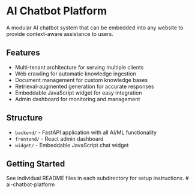 # AI Chatbot Platform

A modular AI chatbot system that can be embedded into any website to provide context-aware assistance to users.

## Features

- Multi-tenant architecture for serving multiple clients
- Web crawling for automatic knowledge ingestion
- Document management for custom knowledge bases
- Retrieval-augmented generation for accurate responses
- Embeddable JavaScript widget for easy integration
- Admin dashboard for monitoring and management

## Structure

- `backend/` - FastAPI application with all AI/ML functionality
- `frontend/` - React admin dashboard
- `widget/` - Embeddable JavaScript chat widget

## Getting Started

See individual README files in each subdirectory for setup instructions.
#   a i - c h a t b o t - p l a t f o r m 
 
 